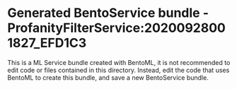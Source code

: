 # Generated BentoService bundle - ProfanityFilterService:20200928001827_EFD1C3

This is a ML Service bundle created with BentoML, it is not recommended to edit
code or files contained in this directory. Instead, edit the code that uses BentoML
to create this bundle, and save a new BentoService bundle.
